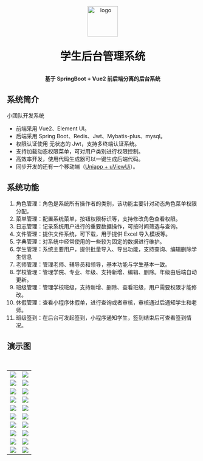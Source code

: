 <p align="center">
	<img alt="logo" width="80" src="https://img-blog.csdnimg.cn/f175e8d454a24b588726290b74a317c8.png">
</p>
<h1 align="center" style="margin: 30px 0 30px; font-weight: bold;">学生后台管理系统</h1>
<h4 align="center">基于 SpringBoot + Vue2 前后端分离的后台系统</h4>

## 系统简介

小团队开发系统

- 前端采用 Vue2、Element UI。
- 后端采用 Spring Boot、Redis、Jwt、Mybatis-plus、mysql。
- 权限认证使用 无状态的 Jwt，支持多终端认证系统。
- 支持加载动态权限菜单，可对用户类别进行权限控制。
- 高效率开发，使用代码生成器可以一键生成后端代码。
- 同步开发的还有一个移动端（[Uniapp + uViewUi](https://gitee.com/donghe-li/student-management-mobile)）。

## 系统功能

1. 角色管理：角色是系统所有操作者的类别，该功能主要针对动态角色菜单权限分配。
2. 菜单管理：配置系统菜单，按钮权限标识等，支持修改角色查看权限。
3. 日志管理：记录系统用户进行的重要数据操作，可按时间筛选与查询。
4. 文件管理：提供文件系统，可下载，用于提供 Excel 导入模板等。
5. 字典管理：对系统中经常使用的一些较为固定的数据进行维护。
6. 学生管理：系统主要用户，提供批量导入、导出功能，支持查询、编辑删除学生信息
7. 老师管理：管理老师、辅导员和领导，基本功能与学生基本一致。
8. 学校管理：管理学院、专业、年级、支持新增、编辑、删除。年级由后端自动更新。
9. 班级管理：管理学校班级，支持新增、删除、查看班级，用户需要权限才能修改。
10. 休假管理：查看小程序休假单，进行查询或者审核，审核通过后通知学生和老师。
11. 班级签到：在后台可发起签到，小程序通知学生，签到结束后可查看签到情况。

## 演示图

<table>
    <tr>
        <td><img src="https://img-blog.csdnimg.cn/2cf616982d6340dbbab10c7429416ef2.png"/></td>
        <td><img src="https://img-blog.csdnimg.cn/be23a098bc414aa28e4c2243d34e2aee.png"/></td>
    </tr>
    <tr>
        <td><img src="https://img-blog.csdnimg.cn/cbd1de96905f49919defecc18a01d58c.png"/></td>
        <td><img src="https://img-blog.csdnimg.cn/420b8cf0b74d4071925b317c9a593661.png"/></td>
    </tr>
    ​<tr>
        <td><img src="https://img-blog.csdnimg.cn/1b2b0f7d16b84602b21557a7b90a44be.png"/></td>
        <td><img src="https://img-blog.csdnimg.cn/49d4181047c149d7baabc062f0c84b45.png"/></td>
    </tr>
    <tr>
        <td><img src="https://img-blog.csdnimg.cn/8a993b97607841b99b2011c197348604.png"/></td>
        <td><img src="https://img-blog.csdnimg.cn/ff4f1467aaf8407cbf09829fcef3f3a3.png"/></td>
    </tr>
    <tr>
        <td><img src="https://img-blog.csdnimg.cn/6b6bc7a637834793a7912e80f7f96fef.png"/></td>
        <td><img src="https://img-blog.csdnimg.cn/9bd29a1e316746dd89ee93e6b37ac0d3.png"/></td>
    </tr>
    <tr>
        <td><img src="https://img-blog.csdnimg.cn/2c1f79f4ce1d4ca7845f716564d535a7.png"/></td>
        <td><img src="https://img-blog.csdnimg.cn/cefc91f065764b63a9add086dbb163b1.png"/></td>
    </tr>
    <tr>
        <td><img src="https://img-blog.csdnimg.cn/802a7db5ad674c1cb5eb643d7b9b6664.png"/></td>
        <td><img src="https://img-blog.csdnimg.cn/71080aef5f8043bbad48cea8c996d9f5.png"/></td>
    </tr>
    <tr>
        <td><img src="https://img-blog.csdnimg.cn/c3b93611a2914979889aba107124e4cf.png"/></td>
        <td><img src="https://img-blog.csdnimg.cn/8bee9571d8a244cab4c295c96f38a321.png"/></td>
    </tr>
    <tr>
        <td><img src="https://img-blog.csdnimg.cn/d64e7e7d631649bbbb3afe9268c37627.png"/></td>
        <td><img src="https://img-blog.csdnimg.cn/c82d50985db64e489ba3682042ae1806.png"/></td>
    </tr>
    <tr>
        <td><img src="https://img-blog.csdnimg.cn/841a4abb829f44abb163b3d1137319f2.png"/></td>
        <td><img src="https://img-blog.csdnimg.cn/63935517ba3141f49c44ada55e79f2cd.png"/></td>
    </tr>
</table>

